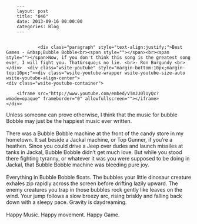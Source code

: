 
        ---
        layout: post
        title: "046"
        date: 2013-09-16 00:00:00 
        categories: Blog
        ---

        
				<div class="paragraph" style="text-align:justify;">Best Games - &nbsp;Bubble Bobble<br><span style=""></span><br><span style=""></span>Now, if you don't think this song is the greatest song ever, I will fight you. That&rsquo;s no lie. <br>- Ron Burgundy <br></div>  <div class="wsite-youtube" style="margin-bottom:10px;margin-top:10px;"><div class="wsite-youtube-wrapper wsite-youtube-size-auto wsite-youtube-align-center"> 	<div class="wsite-youtube-container">                  		<iframe src="http://www.youtube.com/embed/VTmJJ0lUyQc?wmode=opaque" frameborder="0" allowfullscreen=""></iframe> 	</div> </div></div>  <div class="paragraph" style="text-align:left;">Unless someone can prove otherwise, I think that the music for bubble Bobble may just be the happiest music ever written.&nbsp;<br><br>There was a Bubble Bobble machine at the front of the candy store in my hometown. It sat beside a Jackal machine, or Top Gunner, if you&rsquo;re a heathen. Since you could drive a Jeep over dudes and launch missiles at tanks in Jackal, Bubble Bobble didn&rsquo;t get much love. But while you stood there fighting tyranny, or whatever it was you were supposed to be doing in Jackal, that Bubble Bobble machine was bleeding pure joy.&nbsp;<br><br>Everything in Bubble Bobble floats. The bubbles your little dinosaur creature exhales zip rapidly across the screen before drifting lazily upward. The enemy creatures you trap in those bubbles rock gently like leaves on the wind. Your jump follows a slow breezy arc, rising briskly and falling back down with a sleepy pace. Gravity is daydreaming.<br><br>Happy Music. Happy movement. Happy Game.<br></div>

		
        